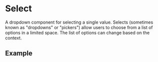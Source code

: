 <script setup>
  import Usage from './usage.md';
  import Vue from './vue.md';
  import React from './react.md';
</script>

# Select

A dropdown component for selecting a single value. Selects (sometimes known as "dropdowns" or "pickers") allow users to choose from a list of options in a limited space. The list of options can change based on the context.

## Example

<theme-switcher />

<select-example />

<tabs-content>
  <template #usage>
   <usage />
  </template>
  <template #react>
   <react />
  </template>
  <template #vue>
    <vue />
  </template>
</tabs-content>